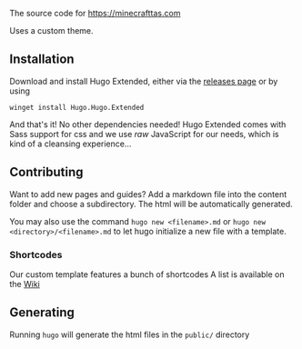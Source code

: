The source code for https://minecrafttas.com

Uses a custom theme.
## Installation
Download and install Hugo Extended, either via the [releases page](https://github.com/gohugoio/hugo/releases) or by using
```
winget install Hugo.Hugo.Extended
```
And that's it! No other dependencies needed! Hugo Extended comes with Sass support for css and we use *raw* JavaScript for our needs, which is kind of a cleansing experience...

## Contributing
Want to add new pages and guides? Add a markdown file into the content folder and choose a subdirectory. The html will be automatically generated.  

You may also use the command `hugo new <filename>.md` or `hugo new <directory>/<filename>.md` to let hugo initialize a new file with a template.
  
### Shortcodes
Our custom template features a bunch of shortcodes
A list is available on the [Wiki](https://github.com/MinecraftTAS/minecrafttas.com/wiki/Shortcodes)

## Generating
Running `hugo` will generate the html files in the `public/` directory